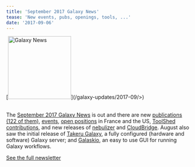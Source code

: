 ```yaml
---
title: 'September 2017 Galaxy News'
tease: 'New events, pubs, openings, tools, ...'
date: '2017-09-06'
---
```

<div class='right'>
[<img src="/src/images/galaxy-logos/GalaxyNews.png" alt="Galaxy News" width="170" />](/galaxy-updates/2017-09/>)<br /><br />
</div>

The [September 2017 Galaxy News](/galaxy-updates/2017-09/) is out and there are new [publications (122 of them)](/galaxy-updates/2017-09/#new-publications), [events](/galaxy-updates/2017-09/#upcoming-events), [open positions](/galaxy-updates/2017-09/#who-s-hiring) in France and the US, [ToolShed contributions](/galaxy-updates/2017-09/#toolshed-contributions), and new releases of [nebulizer](/galaxy-updates/2017-09/#nebulizer-0-4-2) and [CloudBridge](/galaxy-updates/2017-09/#cloudbridge-0-3-3). August also saw the initial release of [Takeru Galaxy](/galaxy-updates/2017-09/#takeru-galaxy), a fully configured (hardware and software) Galaxy server; and [Galaskio](/galaxy-updates/2017-09/#other-news), an easy to use GUI for running Galaxy workflows.

[See the full newsletter](/galaxy-updates/2017-09/)
